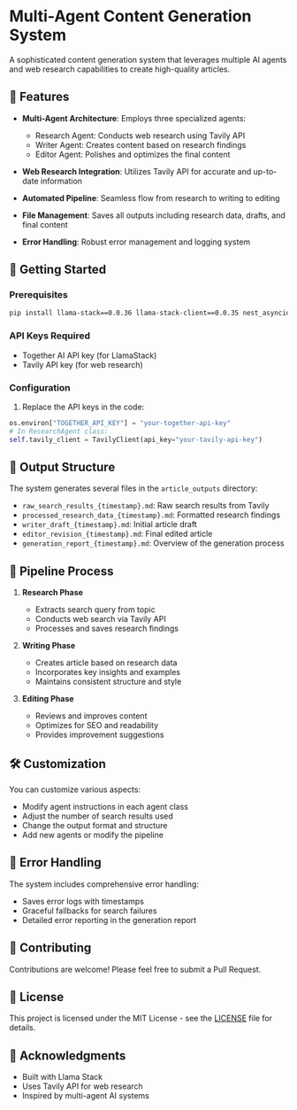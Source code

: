# Multi-Agent Content Generation System

A sophisticated content generation system that leverages multiple AI agents and web research capabilities to create high-quality articles.

## 🌟 Features

- **Multi-Agent Architecture**: Employs three specialized agents:
  - Research Agent: Conducts web research using Tavily API
  - Writer Agent: Creates content based on research findings
  - Editor Agent: Polishes and optimizes the final content

- **Web Research Integration**: Utilizes Tavily API for accurate and up-to-date information
- **Automated Pipeline**: Seamless flow from research to writing to editing
- **File Management**: Saves all outputs including research data, drafts, and final content
- **Error Handling**: Robust error management and logging system

## 🚀 Getting Started

### Prerequisites

```bash
pip install llama-stack==0.0.36 llama-stack-client==0.0.35 nest_asyncio tavily-python
```

### API Keys Required

- Together AI API key (for LlamaStack)
- Tavily API key (for web research)

### Configuration

1. Replace the API keys in the code:
```python
os.environ["TOGETHER_API_KEY"] = "your-together-api-key"
# In ResearchAgent class:
self.tavily_client = TavilyClient(api_key="your-tavily-api-key")
```

## 📂 Output Structure

The system generates several files in the `article_outputs` directory:

- `raw_search_results_{timestamp}.md`: Raw search results from Tavily
- `processed_research_data_{timestamp}.md`: Formatted research findings
- `writer_draft_{timestamp}.md`: Initial article draft
- `editor_revision_{timestamp}.md`: Final edited article
- `generation_report_{timestamp}.md`: Overview of the generation process

## 🔄 Pipeline Process

1. **Research Phase**
   - Extracts search query from topic
   - Conducts web search via Tavily API
   - Processes and saves research findings

2. **Writing Phase**
   - Creates article based on research data
   - Incorporates key insights and examples
   - Maintains consistent structure and style

3. **Editing Phase**
   - Reviews and improves content
   - Optimizes for SEO and readability
   - Provides improvement suggestions

## 🛠️ Customization

You can customize various aspects:
- Modify agent instructions in each agent class
- Adjust the number of search results used
- Change the output format and structure
- Add new agents or modify the pipeline

## 📝 Error Handling

The system includes comprehensive error handling:
- Saves error logs with timestamps
- Graceful fallbacks for search failures
- Detailed error reporting in the generation report

## 🤝 Contributing

Contributions are welcome! Please feel free to submit a Pull Request.

## 📄 License

This project is licensed under the MIT License - see the [LICENSE](LICENSE) file for details.

## 🙏 Acknowledgments

- Built with Llama Stack
- Uses Tavily API for web research
- Inspired by multi-agent AI systems

